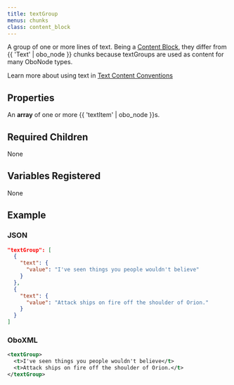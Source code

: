 ```yaml
---
title: textGroup
menus: chunks
class: content_block
---
```


A group of one or more lines of text. Being a [Content Block](../#content-blocks), they differ from {{ 'Text' | obo_node }} chunks because textGroups are used as content for many OboNode types.

Learn more about using text in [Text Content Conventions](../text_content.html)

## Properties

An **array** of one or more {{ 'textItem' | obo_node }}s.

## Required Children

None

## Variables Registered

None

## Example

### JSON

```json
"textGroup": [
  {
    "text": {
      "value": "I've seen things you people wouldn't believe"
    }
  },
  {
    "text": {
      "value": "Attack ships on fire off the shoulder of Orion."
    }
  }
]
```

### OboXML

```xml
<textGroup>
  <t>I've seen things you people wouldn't believe</t>
  <t>Attack ships on fire off the shoulder of Orion.</t>
</textGroup>
```
